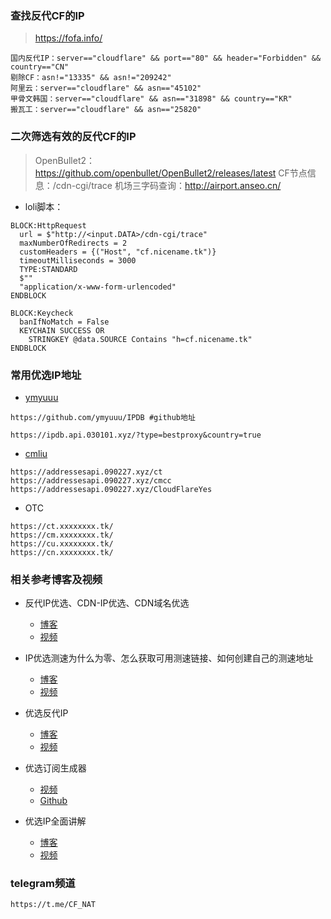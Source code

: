 ### 查找反代CF的IP

> https://fofa.info/

```
国内反代IP：server=="cloudflare" && port=="80" && header="Forbidden" && country=="CN"
剔除CF：asn!="13335" && asn!="209242"
阿里云：server=="cloudflare" && asn=="45102"
甲骨文韩国：server=="cloudflare" && asn=="31898" && country=="KR"
搬瓦工：server=="cloudflare" && asn=="25820"
```


### 二次筛选有效的反代CF的IP

> OpenBullet2：https://github.com/openbullet/OpenBullet2/releases/latest
> CF节点信息：/cdn-cgi/trace
> 机场三字码查询：http://airport.anseo.cn/

* loli脚本：

```
BLOCK:HttpRequest
  url = $"http://<input.DATA>/cdn-cgi/trace"
  maxNumberOfRedirects = 2
  customHeaders = {("Host", "cf.nicename.tk")}
  timeoutMilliseconds = 3000
  TYPE:STANDARD
  $""
  "application/x-www-form-urlencoded"
ENDBLOCK

BLOCK:Keycheck
  banIfNoMatch = False
  KEYCHAIN SUCCESS OR
    STRINGKEY @data.SOURCE Contains "h=cf.nicename.tk"
ENDBLOCK

```

### 常用优选IP地址

* [ymyuuu](https://ipdb.api.030101.xyz/) 

```
https://github.com/ymyuuu/IPDB #github地址
```

```
https://ipdb.api.030101.xyz/?type=bestproxy&country=true

```

* [cmliu](https://cf.090227.xyz/)

```
https://addressesapi.090227.xyz/ct
https://addressesapi.090227.xyz/cmcc
https://addressesapi.090227.xyz/CloudFlareYes
```

* OTC

```
https://ct.xxxxxxxx.tk/
https://cm.xxxxxxxx.tk/
https://cu.xxxxxxxx.tk/
https://cn.xxxxxxxx.tk/
```

### 相关参考博客及视频

* 反代IP优选、CDN-IP优选、CDN域名优选

  * [博客](https://www.smallstep.one/article/cf-cdn-ip-youxuan)
  * [视频](https://youtu.be/ngiXH9YuByQ)

* IP优选测速为什么为零、怎么获取可用测速链接、如何创建自己的测速地址

  * [博客](https://www.smallstep.one/article/ip-test-address)
  * [视频](https://youtu.be/-rOZEURBN20)

* 优选反代IP

  * [博客](https://bulianglin.com/archives/newcdn.html)
  * [视频](https://youtu.be/NbruiJShUCE)

* 优选订阅生成器
  * [视频](https://www.youtube.com/watch?v=p-KhFJAC4WQ)
  * [Github](https://github.com/cmliu/WorkerVless2sub)

* 优选IP全面讲解
  * [博客](https://tweek.top/archives/1710328114363)
  * [视频](https://www.youtube.com/watch?v=CkU5-SiSdoo)

### telegram频道

```
https://t.me/CF_NAT
```